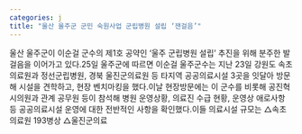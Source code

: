 ```yaml
---
categories: j
title: "울산 울주군 군민 숙원사업 군립병원 설립 ‘잰걸음’"
---
```

울산 울주군이 이순걸 군수의 제1호 공약인 ‘울주 군립병원 설립’ 추진을 위해 분주한 발걸음을 이어가고 있다.25일 울주군에 따르면 이순걸 울주군수는 지난 23일 강원도 속초의료원과 정선군립병원, 경북 울진군의료원 등 타지역 공공의료시설 3곳을 잇달아 방문해 시설을 견학하고, 현장 벤치마킹을 했다.이날 현장방문에는 이 군수를 비롯해 공진혁 시의원과 관계 공무원 등이 참석해 병원 운영상황, 의료진 수급 현황, 운영상 애로사항 등 공공의료시설 운영에 대한 전반적인 사항을 확인했다.이들 의료시설 규모는 △속초의료원 193병상 △울진군의료